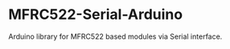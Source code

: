 MFRC522-Serial-Arduino
======================

Arduino library for MFRC522 based modules via Serial interface.
